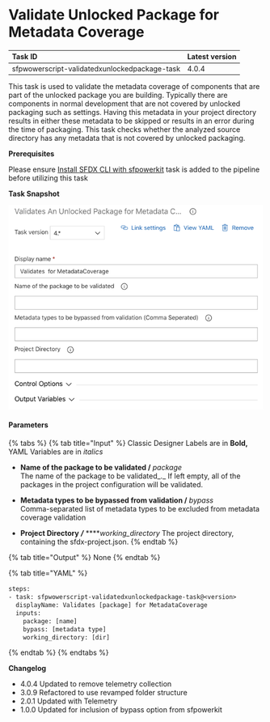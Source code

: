 # Validate Unlocked Package for Metadata Coverage

| Task ID | Latest version |
| :--- | :--- |
| sfpwowerscript-validatedxunlockedpackage-task | 4.0.4 |

This task is used to validate the metadata coverage of components that are part of the unlocked package you are building. Typically there are components in normal development that are not covered by unlocked packaging such as settings. Having this metadata in your project directory results in either these metadata to be skipped or results in an error during the time of packaging. This task checks whether the analyzed  source directory has any metadata that is not covered by unlocked packaging.

**Prerequisites**

Please ensure [Install SFDX CLI with sfpowerkit](../utility-tasks/install-sfdx-cli-with-sfpowerkit.md)  task is added to the pipeline before utilizing this task

**Task Snapshot**

![](../../../.gitbook/assets/screen-shot-2020-07-03-at-11.01.50-pm.png)

#### Parameters

{% tabs %}
{% tab title="Input" %}
Classic Designer Labels are in **Bold,**  YAML Variables are in _italics_

* **Name of the package to be validated /** _package_  
  The name of the package to be validated_._ If left empty, all of the packages in the project configuration will be validated.

* **Metadata types to be bypassed from validation /** _bypass_  
  Comma-separated list of metadata types to be excluded from metadata coverage validation

* **Project Directory** _**/**_  ****_working\_directory_ The project directory, containing the sfdx-project.json.
{% endtab %}

{% tab title="Output" %}
None
{% endtab %}

{% tab title="YAML" %}
```text
steps:
- task: sfpwowerscript-validatedxunlockedpackage-task@<version>
  displayName: Validates [package] for MetadataCoverage
  inputs:
    package: [name]
    bypass: [metadata type]
    working_directory: [dir]
```
{% endtab %}
{% endtabs %}

**Changelog**

* 4.0.4 Updated to remove telemetry collection
* 3.0.9 Refactored to use revamped folder structure
* 2.0.1 Updated with Telemetry
* 1.0.0 Updated for inclusion of bypass option from sfpowerkit

